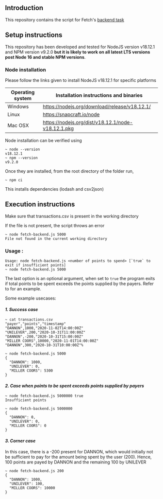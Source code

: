 
## Introduction

This repository contains the script for Fetch's  [backend task](https://docs.google.com/document/d/1Yn_xAonwLOINma3MquU5ag6KoNMkrH3uA-99pJvqaWs/edit)

## Setup instructions

This repository has been developed and tested for NodeJS version v18.12.1 and NPM version v9.2.0 **but it is likely to work on all latest LTS versions post Node 16 and stable NPM versions**. 

### Node installation


Please follow the links given to install NodeJS v18.12.1 for specific platforms

| Operating system      | Installation instructions and binaries |
| ----------- | ----------- |
| Windows      | https://nodejs.org/download/release/v18.12.1/       |
| Linux   |      https://snapcraft.io/node   |
| Mac OSX  |    https://nodejs.org/dist/v18.12.1/node-v18.12.1.pkg        |


Node installation can be verified using 

``` 
~ node --version 
v18.12.1
~ npm --version
v9.2.0
```

Once they are installed, from the root directory of the folder run, 

```
~ npm ci 
```

This installs dependencies (lodash and csv2json)

## Execution instructions

Make sure that transactions.csv is present in the working directory

If the file is not present, the script throws an error

```
~ node fetch-backend.js 5000
File not found in the current working directory
```

### Usage :

```
Usage: node fetch-backend.js <number of points to spend> [`true` to exit if insufficient points]
~ node fetch-backend.js 5000 
```

The last option is an optional argument, when set to `true` the program exits if total points to be spent exceeds the points supplied by the payers. Refer to 
for an example. 

Some example usecases: 

#### ***1. Success case***

```
~ cat transactions.csv
"payer","points","timestamp"
"DANNON",1000,"2020-11-02T14:00:00Z"
"UNILEVER",200,"2020-10-31T11:00:00Z"
"DANNON",-200,"2020-10-31T15:00:00Z"
"MILLER COORS",10000,"2020-11-01T14:00:00Z"
"DANNON",300,"2020-10-31T10:00:00Z"% 

~ node fetch-backend.js 5000
{
  "DANNON": 1000,
  "UNILEVER": 0,
  "MILLER COORS": 5300
}
```


#### ***2. Case when points to be spent exceeds points supplied by payers***
```
~ node fetch-backend.js 5000000 true
Insufficient points
```
```
~ node fetch-backend.js 5000000
{
  "DANNON": 0,
  "UNILEVER": 0,
  "MILLER COORS": 0
}
```

#### ***3. Corner case***

In this case, there is a -200 present for DANNON, which would initially not be sufficient to pay for the amount being spent by the user (200). Hence, 100 points are payed by DANNON and the remaining 100 by UNILEVER

```
~ node fetch-backend.js 200
{
  "DANNON": 1000,
  "UNILEVER": 100,
  "MILLER COORS": 10000
}
```












